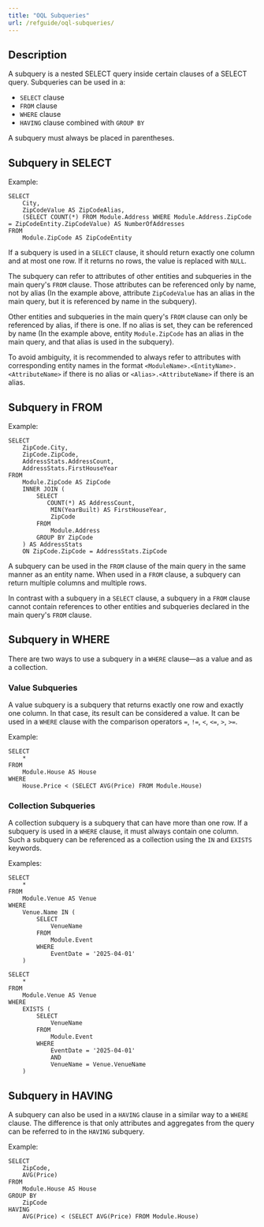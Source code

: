 ```yaml
---
title: "OQL Subqueries"
url: /refguide/oql-subqueries/
---
```


## Description

A subquery is a nested SELECT query inside certain clauses of a SELECT query. Subqueries can be used in a:

* `SELECT` clause
* `FROM` clause
* `WHERE` clause
* `HAVING` clause combined with `GROUP BY`

A subquery must always be placed in parentheses.

## Subquery in SELECT

Example:

```
SELECT
    City,
    ZipCodeValue AS ZipCodeAlias,
    (SELECT COUNT(*) FROM Module.Address WHERE Module.Address.ZipCode = ZipCodeEntity.ZipCodeValue) AS NumberOfAddresses
FROM
    Module.ZipCode AS ZipCodeEntity
```

If a subquery is used in a `SELECT` clause, it should return exactly one column and at most one row. If it returns no rows, the value is replaced with `NULL`.

The subquery can refer to attributes of other entities and subqueries in the main query's `FROM` clause. Those attributes can be referenced only by name, not by alias (In the example above, attribute `ZipCodeValue` has an alias in the main query, but it is referenced by name in the subquery).

Other entities and subqueries in the main query's `FROM` clause can only be referenced by alias, if there is one. If no alias is set, they can be referenced by name (In the example above, entity `Module.ZipCode` has an alias in the main query, and that alias is used in the subquery).

To avoid ambiguity, it is recommended to always refer to attributes with corresponding entity names in the format `<ModuleName>.<EntityName>.<AttributeName>` if there is no alias or `<Alias>.<AttributeName>` if there is an alias.

## Subquery in FROM

Example:

```
SELECT
    ZipCode.City,
    ZipCode.ZipCode,
    AddressStats.AddressCount,
    AddressStats.FirstHouseYear
FROM
    Module.ZipCode AS ZipCode
    INNER JOIN (
        SELECT
           COUNT(*) AS AddressCount,
            MIN(YearBuilt) AS FirstHouseYear,
            ZipCode
        FROM
            Module.Address
        GROUP BY ZipCode
    ) AS AddressStats
    ON ZipCode.ZipCode = AddressStats.ZipCode
```

A subquery can be used in the `FROM` clause of the main query in the same manner as an entity name. When used in a `FROM` clause, a subquery can return multiple columns and multiple rows.

In contrast with a subquery in a `SELECT` clause, a subquery in a `FROM` clause cannot contain references to other entities and subqueries declared in the main query's `FROM` clause.

## Subquery in WHERE

There are two ways to use a subquery in a `WHERE` clause—as a value and as a collection.

### Value Subqueries

A value subquery is a subquery that returns exactly one row and exactly one column. In that case, its result can be considered a value. It can be used in a `WHERE` clause with the comparison operators `=`, `!=`, `<`, `<=`, `>`, `>=`.

Example:

```
SELECT
    *
FROM
    Module.House AS House
WHERE
    House.Price < (SELECT AVG(Price) FROM Module.House)
```

### Collection Subqueries

A collection subquery is a subquery that can have more than one row. If a subquery is used in a `WHERE` clause, it must always contain one column. Such a subquery can be referenced as a collection using the `IN` and `EXISTS` keywords.

Examples:

```
SELECT
    *
FROM
    Module.Venue AS Venue
WHERE
    Venue.Name IN (
        SELECT
            VenueName
        FROM
            Module.Event
        WHERE
            EventDate = '2025-04-01'
    )
```

```
SELECT
    *
FROM
    Module.Venue AS Venue
WHERE
    EXISTS (
        SELECT
            VenueName
        FROM
            Module.Event
        WHERE
            EventDate = '2025-04-01'
            AND
            VenueName = Venue.VenueName
    )
```

## Subquery in HAVING

A subquery can also be used in a `HAVING` clause in a similar way to a `WHERE` clause. The difference is that only attributes and aggregates from the query can be referred to in the `HAVING` subquery.

Example:

```
SELECT
    ZipCode,
    AVG(Price)
FROM
    Module.House AS House
GROUP BY
    ZipCode
HAVING
    AVG(Price) < (SELECT AVG(Price) FROM Module.House)
```
